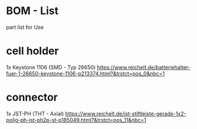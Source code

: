# BOM - List

part list for Use

# cell holder
1x Keystone 1106 (SMD - Typ 26650) https://www.reichelt.de/batteriehalter-fuer-1-26650-keystone-1106-p213374.html?&trstct=pos_0&nbc=1
 
# connector
1x JST-PH (THT - Axial)  https://www.reichelt.de/jst-stiftleiste-gerade-1x2-polig-ph-jst-ph2p-st-p185049.html?&trstct=pos_11&nbc=1
